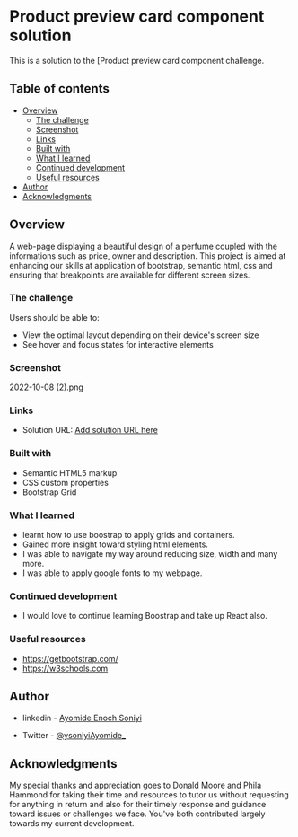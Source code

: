 # Product preview card component solution

This is a solution to the [Product preview card component challenge.

## Table of contents

- [Overview](#overview)
  - [The challenge](#the-challenge)
  - [Screenshot](#screenshot)
  - [Links](#links)
  - [Built with](#built-with)
  - [What I learned](#what-i-learned)
  - [Continued development](#continued-development)
  - [Useful resources](#useful-resources)
- [Author](#author)
- [Acknowledgments](#acknowledgments)

## Overview
A web-page displaying a beautiful design of a perfume coupled with the informations such as price, owner and description. This project is aimed at enhancing our skills at application of bootstrap, semantic html, css and ensuring that breakpoints are available for different screen sizes.

### The challenge

Users should be able to:

- View the optimal layout depending on their device's screen size
- See hover and focus states for interactive elements

### Screenshot

2022-10-08 (2).png


### Links

- Solution URL: [Add solution URL here](https://your-solution-url.com)

### Built with

- Semantic HTML5 markup
- CSS custom properties
- Bootstrap Grid

### What I learned
- learnt how to use boostrap to apply grids and containers.
- Gained more insight toward styling html elements.
- I was able to navigate my way around reducing size, width and many more.
- I was able to apply google fonts to my webpage.

### Continued development

- I would love to continue learning Boostrap and take up React also.

### Useful resources

- https://getbootstrap.com/
- https://w3schools.com

## Author

- linkedin - [Ayomide Enoch Soniyi](https://www.linkedin.com/in/ayomide-soniyi-3151461a5/)

- Twitter - [@ysoniyiAyomide_](https://twitter.com/SoniyiAyomide_?t=J2KVyMZR3fM42epLkgMyHQ&s=09)


## Acknowledgments
My special thanks and appreciation goes to Donald Moore and Phila Hammond for taking their time and resources to tutor us without requesting for anything in return and also for their timely response and guidance toward issues or challenges we face. You've both contributed largely towards my current development.
